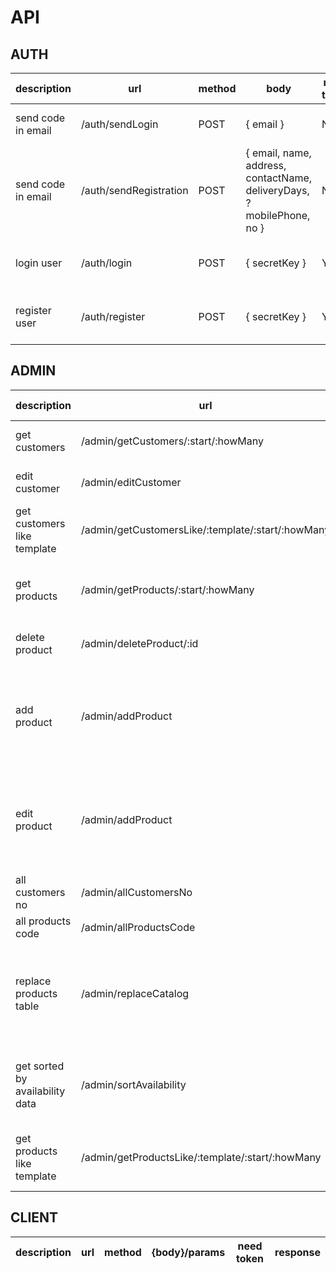 # API

## AUTH

description | url | method | body | need token | response
----|----|--------|-------------|------------|-------
send code in email | /auth/sendLogin | POST | { email } | NO | { token }/{message : "error"}
send code in email | /auth/sendRegistration | POST | { email, name, address, contactName, deliveryDays, ?mobilePhone, no } | NO | { token }/{message : "error"}
login user | /auth/login | POST | { secretKey } | YES | { token, status }/{message : "error"}
register user | /auth/register | POST | { secretKey } | YES | { token, status }/{message : "error"}

## ADMIN

description | url | method | body | need token | response
----|----|--------|-------------|------------|-------
get customers | /admin/getCustomers/:start/:howMany | GET | ----- | YES | {size, data: [{ no, name, address, deliveryDays }]}/{message : "error"}
edit customer | /admin/editCustomer | PUT | {id, no, deliveryDays} | YES | {message: "ok"}/{message : "error"}
get customers like template | /admin/getCustomersLike/:template/:start/:howMany | GET | ----- | YES | {size, data: [{ no, name, address, deliveryDays }]}/{message : "error"}
get products | /admin/getProducts/:start/:howMany | GET | ----- | YES | {size, data: [{id, code, name, units: [{unit, price}], availability}]}/{message : "error"}
delete product | /admin/deleteProduct/:id | DELETE | ----- | YES | {message: "ok"}/{message : "error"}
add product | /admin/addProduct | POST | {code, name, units: [{unit, price}], availability, exclusive: ["no"], replacement: ["code"]} | YES | {id}/{message : "error"}
edit product | /admin/addProduct | PUT | {id, code, name, units: [{unit, price}], availability, exclusive: ["no"], replacement: ["code"]} | YES | {message: "ok"}/{message : "error"}
all customers no | /admin/allCustomersNo | GET | ----- | YES | ["no"]/{message : "error"}
all products code | /admin/allProductsCode | GET | ----- | YES | ["code"]/{message : "error"}
replace products table | /admin/replaceCatalog | POST | [{code, name, units: [{unit, price}], availability, exclusive: ["no"], replacement: ["code"]}] | YES | {message: "ok"}/{message : "error"}
get sorted by availability data | /admin/sortAvailability | POST | {start, howMany, inStock:{inStock, outOfStock, discontinued}} | YES | {size, data: [{id, code, name, units: [{unit, price}], availability}]}/{message : "error"}
get products like template | /admin/getProductsLike/:template/:start/:howMany | GET | ----- | YES | {size, data: [{id, code, name, units: [{unit, price}], availability}]}/{message : "error"}

## CLIENT

description | url | method | {body}/params | need token | response
----|----|--------|-------------|------------|-------

